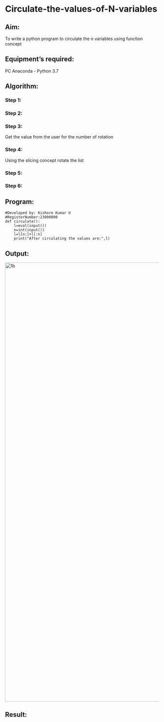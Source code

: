 # Circulate-the-values-of-N-variables
## Aim:
To write a python program to circulate the n variables using function concept
## Equipment’s required:
PC
Anaconda - Python 3.7
## Algorithm: 
### Step 1: 
### Step 2: 
### Step 3: 
Get the value from the user for the number of rotation
### Step 4: 
Using the slicing concept rotate the list

### Step 5: 
### Step 6: 
## Program:
```#Program to circulate N values.
#Developed by: Kishore Kumar U
#RegisterNumber:23000800
def circulate():
    l=eval(input())
    n=int(input())
    l=l[n:]+l[:n]
    print("After circulating the values are:",l)
```

## Output:
<img width="1440" alt="1b" src="https://github.com/Kishorekumar22060/Circulate-the-values-of-N-variables/assets/141472136/8241a521-ddae-4cff-95ef-29557c6207af">


## Result:
